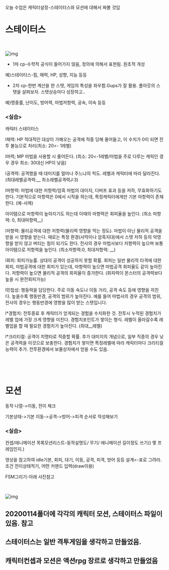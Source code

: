 오늘 수업은 캐릭터설정-스테이터스와 모션에 대해서 짜볼 것임

# 스테이터스

﻿﻿



![img](https://blogfiles.pstatic.net/MjAyMDAxMTRfMjI3/MDAxNTc4OTkyODUxMzUx.Xdemb8N-Lb0ICHE8swNx6V796SMFwTR4KKzKM7g9bzAg.NJJ46gLt8Q8UeWTr2LZ6ydwe-cgGZ__3SOHbOp-gwKUg.PNG.yumin9838/Untitled_Diagram_(2).png?type=w1)



* 1차 cp-수학적 공식이 들어가지 않음, 정의에 의해서 표현됨. 원초적 개성

예)스테이터스-힘, 매력, HP, 성향, 지능 등등

* 2차 cp-한번 계산을 한 스탯, 게임의 특성을 좌우함.Gups가 잘 활용. 폴아웃의 스탯을 살펴보자. 스탯상승마다 성장하고..

예)명중률, 난이도, 방어력, 마법저항력, 공속, 이속 등등



### <실습>

캐릭터 스테이터스



l체력: HP 적대적인 대상이 가해오는 공격에 적중 당해 줄어들고, 이 수치가 0이 되면 전투 불능으로 처리(최소: 20<- 1레벨)

l마력; MP 마법을 사용할 시 줄어든다. (최소: 20<-1레벨/마법을 주로 다루는 캐릭인 경우 경우 최소: 30대신 HP이 낮음)

l공격력: 공격했을 때 대미지를 얼마나 주느냐의 척도. 레벨과 캐릭터에 따라 달라진다. (최대레벨공격력:__ 최소레벨공격력J:3)

l마항력: 마법에 대한 저항력/암흑 마법의 대미지, 디버프 효과 등을 저하, 무효화하기도 한다. 기본적으로 마항력은 0에서 시작을 하는데, 특정캐릭터에게만 기본 마항력이 존재한다. (예-사제)

아이템으로 마항력이 높아지기도 하는데 이때의 마항력은 회피율을 높인다. (최소 마항력: 0, 최대마항력__)

l저항력: 물리공격에 대한 저항력(물리력 영향을 막는 정도). 마법이 아닌 물리적 공격을 받을 시 영향을 받는다. 때로는 특정 환경(사막이나 암흑지대)에서 스탯 저하 등의 악영향을 받지 않고 버티는 힘이 되기도 한다. 전사의 경우 마법사보다 저항력이 높으며 보통 아이템으로 저항력을 높인다. (최소저항력:0, 최대저항력: __)

l회피: 회피가능률. 상대의 공격이 성공하지 못할 확률. 회피는 일반 물리적 타격에 대한 회피, 마법공격에 대한 회피가 있는데, 마항력이 높으면 마법공격 회피율도 같이 높아진다. 저항력이 높으면 물리적 공격의 회피율이 증가한다. (회피력이 몬스터의 공격력보다 높을 시 완전회피가능)

l민첩성: 행동력을 담당한다. 주로 이동 속도나 이동 거리, 공격 속도 등에 영향을 끼친다. 높을수록 행동반경, 공격의 범위가 높아진다. 예를 들어 마법사의 경우 공격의 범위, 전사의 경우는 행동반경에 영향을 많이 받는 스탯입니다.

l*경험치: 전투종료 후 캐릭터가 얻게되는 경험을 수치화한 것. 전투시 누적된 경험치가 레벨 업에 가장 크게 영향을 미친다. 경험치포인트가 쌓이는 형식. 레벨이 올라갈수록 레벨업을 할 때 필요한 경험치가 높아진다. (최대__레벨)

l*크리티컬: 공격이 치명타로 적중할 확률. 추가 대미지의 개념으로, 일부 직종의 경우 낮은 공격력을 이것으로 보충한다. 경험치가 쌓이면 특정레벨에 따라 캐릭터마다 크리티컬능력이 추가. 전투환경에서 보물상자에서 얻을 수도 있음.

﻿

﻿

# 모션

﻿동작 나열->이동, 전이 체크

﻿﻿기본상태->기본 이동->공격->방어->피격 순서로 작성해보기

### <실습>

컨셉/애니메이션 목록모션리스트-동작설명도/ 무기/ 애니메이션 길이정도 쓰기() 몇 프레임인지.)

영상을 참고하여 idle기본, 회피, 대기, 이동, 공격, 피격, 방어 등등 설계<-표로 그려라. 조건 전이상태적기, 어떤 커맨드 입력(draw이용)

FSM그리기-아래 사진참고

﻿

![img](https://blogfiles.pstatic.net/MjAyMDAxMTRfNjcg/MDAxNTc4OTkwOTcxODQ1.GhplMmo1b6wywgarfFps6_hdpo1Yw5CETYZRBLIabkog.bDSGE4XfdQe5QM09vHIlIupZH6VzFCoGrhoV0eFpKQcg.PNG.yumin9838/17.png?type=w1)

## 20200114폴더에 각각의 캐릭터 모션, 스테이터스 파일이 있음. 참고

## 스테이터스는 일반 격투게임을 생각하고 만들었음.

## 캐릭터컨셉과 모션은 액션rpg 장르로 생각하고 만들었음